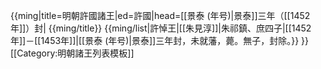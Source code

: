 {{ming|title=明朝許國諸王|ed=許國|head=[[景泰 (年号)|景泰]]三年（[[1452年]]）封|
{{ming/title}}
{{ming/list|許悼王|[[朱見淳]]|朱祁鎮、庶四子|[[1452年]]－[[1453年]]|[[景泰 (年号)|景泰]]三年封，未就藩，薨。無子，封除。}}
}}<noinclude>
[[Category:明朝諸王列表模板]]
</noinclude>